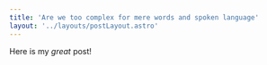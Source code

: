 ```yaml
---
title: 'Are we too complex for mere words and spoken language'
layout: '../layouts/postLayout.astro'
---
```



Here is my _great_ post!